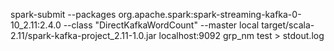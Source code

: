 spark-submit --packages org.apache.spark:spark-streaming-kafka-0-10_2.11:2.4.0  --class "DirectKafkaWordCount" --master local target/scala-2.11/spark-kafka-project_2.11-1.0.jar localhost:9092 grp_nm test > stdout.log
